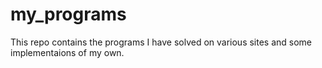 # my_programs
This repo contains the programs I have solved on various sites and some implementaions of my own.
